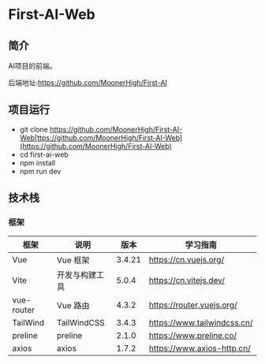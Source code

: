 # First-AI-Web

## 简介

AI项目的前端。

后端地址:https://github.com/MoonerHigh/First-AI

## 项目运行

- git clone https://github.com/MoonerHigh/First-AI-Web[ttps://github.com/MoonerHigh/First-AI-Web](https://github.com/MoonerHigh/First-AI-Web)
- cd first-ai-web
- npm install
- npm run dev

## 技术栈

### 框架

|           框架 |           说明 |           版本 |       学习指南 |
| --- | --- | --- | --- |
|           Vue | Vue 框架 |          3.4.21 |           https://cn.vuejs.org/ |
|           Vite | 开发与构建工具 |          5.0.4 |          https://cn.vitejs.dev/ |
|       vue-router | Vue 路由 |          4.3.2 |          https://router.vuejs.org/ |
|       TailWind | TailWindCSS |          3.4.3 |           https://www.tailwindcss.cn/ |
|         preline | preline |          2.1.0 |          https://www.preline.co/ |
|          axios | axios |          1.7.2 |           https://www.axios-http.cn/ |